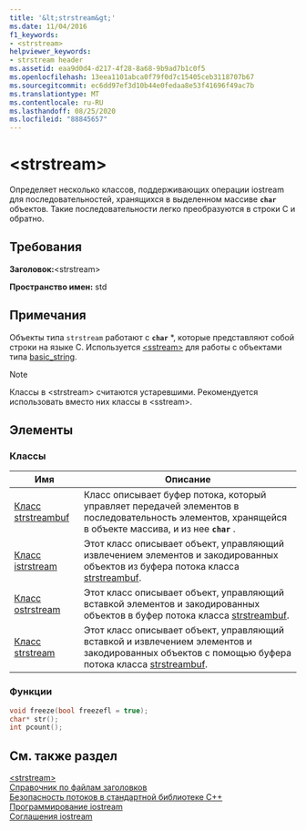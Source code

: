 ```yaml
---
title: '&lt;strstream&gt;'
ms.date: 11/04/2016
f1_keywords:
- <strstream>
helpviewer_keywords:
- strstream header
ms.assetid: eaa9d0d4-d217-4f28-8a68-9b9ad7b1c0f5
ms.openlocfilehash: 13eea1101abca0f79f0d7c15405ceb3118707b67
ms.sourcegitcommit: ec6dd97ef3d10b44e0fedaa8e53f41696f49ac7b
ms.translationtype: MT
ms.contentlocale: ru-RU
ms.lasthandoff: 08/25/2020
ms.locfileid: "88845657"
---
```

# <a name="ltstrstreamgt"></a>&lt;strstream&gt;

Определяет несколько классов, поддерживающих операции iostream для последовательностей, хранящихся в выделенном массиве **`char`** объектов. Такие последовательности легко преобразуются в строки C и обратно.

## <a name="requirements"></a>Требования

**Заголовок:**\<strstream>

**Пространство имен:** std

## <a name="remarks"></a>Примечания

Объекты типа `strstream` работают с **`char`** *, которые представляют собой строки на языке C. Используется [\<sstream>](../standard-library/sstream.md) для работы с объектами типа [basic_string](../standard-library/basic-string-class.md).

> [!NOTE]
> Классы в \<strstream> считаются устаревшими. Рекомендуется использовать вместо них классы в \<sstream>.

## <a name="members"></a>Элементы

### <a name="classes"></a>Классы

|Имя|Описание|
|-|-|
|[Класс strstreambuf](../standard-library/strstreambuf-class.md)|Класс описывает буфер потока, который управляет передачей элементов в последовательность элементов, хранящейся в объекте массива, и из нее **`char`** .|
|[Класс istrstream](../standard-library/istrstream-class.md)|Этот класс описывает объект, управляющий извлечением элементов и закодированных объектов из буфера потока класса [strstreambuf](../standard-library/strstreambuf-class.md).|
|[Класс ostrstream](../standard-library/ostrstream-class.md)|Этот класс описывает объект, управляющий вставкой элементов и закодированных объектов в буфер потока класса [strstreambuf](../standard-library/strstreambuf-class.md).|
|[Класс strstream](../standard-library/strstream-class.md)|Этот класс описывает объект, управляющий вставкой и извлечением элементов и закодированных объектов с помощью буфера потока класса [strstreambuf](../standard-library/strstreambuf-class.md).|

### <a name="functions"></a>Функции

```cpp
void freeze(bool freezefl = true);
char* str();
int pcount();
```

## <a name="see-also"></a>См. также раздел

[\<strstream>](../standard-library/strstream.md)\
[Справочник по файлам заголовков](../standard-library/cpp-standard-library-header-files.md)\
[Безопасность потоков в стандартной библиотеке C++](../standard-library/thread-safety-in-the-cpp-standard-library.md)\
[Программирование iostream](../standard-library/iostream-programming.md)\
[Соглашения iostream](../standard-library/iostreams-conventions.md)
